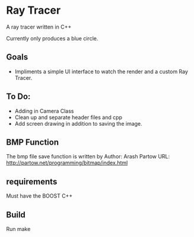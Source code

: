 # Ray Tracer
A ray tracer written in C++

Currently only produces a blue circle.

## Goals
- Impliments a simple UI interface to watch the render and a custom Ray Tracer.

## To Do:
- Adding in Camera Class
- Clean up and separate header files and cpp
- Add screen drawing in addition to saving the image.

## BMP Function
The bmp file save function is written by
Author: Arash Partow
URL: http://partow.net/programming/bitmap/index.html

## requirements
Must have the BOOST C++

## Build
Run make 
